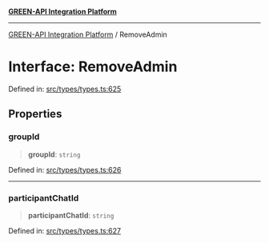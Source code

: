 [**GREEN-API Integration Platform**](../README.md)

***

[GREEN-API Integration Platform](../globals.md) / RemoveAdmin

# Interface: RemoveAdmin

Defined in: [src/types/types.ts:625](https://github.com/green-api/greenapi-integration/blob/20ab1c18eae4ff2cd48cede03d005dd7127abc0b/src/types/types.ts#L625)

## Properties

### groupId

> **groupId**: `string`

Defined in: [src/types/types.ts:626](https://github.com/green-api/greenapi-integration/blob/20ab1c18eae4ff2cd48cede03d005dd7127abc0b/src/types/types.ts#L626)

***

### participantChatId

> **participantChatId**: `string`

Defined in: [src/types/types.ts:627](https://github.com/green-api/greenapi-integration/blob/20ab1c18eae4ff2cd48cede03d005dd7127abc0b/src/types/types.ts#L627)
